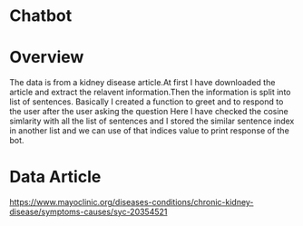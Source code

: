 # Chatbot
# Overview
The data is from a kidney disease article.At first I have downloaded the article and extract the relavent information.Then the information is split into list of sentences.
Basically I created a function to greet and to respond to the user 
after the user asking the question Here I have checked the cosine simlarity with all the list of sentences and I stored the similar sentence index in another list and we can use of that indices value to print response of the bot.

# Data Article
https://www.mayoclinic.org/diseases-conditions/chronic-kidney-disease/symptoms-causes/syc-20354521

